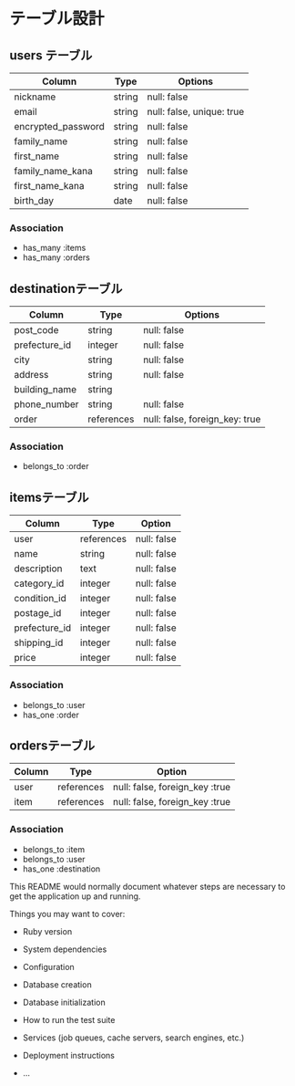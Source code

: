 # テーブル設計

## users テーブル

| Column             | Type   | Options                   |
| ------------------ | ------ | ------------------------- |
| nickname           | string | null: false               |
| email              | string | null: false, unique: true |
| encrypted_password | string | null: false               |
| family_name        | string | null: false               |
| first_name         | string | null: false               |
| family_name_kana   | string | null: false               |
| first_name_kana    | string | null: false               |
| birth_day          | date   | null: false               |

### Association

- has_many :items 
- has_many :orders


##  destinationテーブル

| Column           | Type       | Options                        |
| ---------------- | ---------- | ------------------------------ |
| post_code        | string     | null: false                    |
| prefecture_id    | integer    | null: false                    |
| city             | string     | null: false                    |
| address          | string     | null: false                    |
| building_name    | string     |                                |
| phone_number     | string     | null: false                    |
| order            | references | null: false, foreign_key: true |

### Association

- belongs_to :order


##  itemsテーブル

| Column           | Type       | Option      |
| ---------------- | ---------- | ----------- |
| user             | references | null: false |
| name             | string     | null: false |
| description      | text       | null: false |
| category_id      | integer    | null: false |
| condition_id     | integer    | null: false |
| postage_id       | integer    | null: false |
| prefecture_id    | integer    | null: false |
| shipping_id      | integer    | null: false |
| price            | integer    | null: false |

### Association

- belongs_to :user
- has_one :order


##  ordersテーブル

| Column           | Type       | Option                         |
| ---------------- | ---------- | ------------------------------ |
| user             | references | null: false, foreign_key :true |
| item             | references | null: false, foreign_key :true |

### Association

- belongs_to :item
- belongs_to :user
- has_one :destination



This README would normally document whatever steps are necessary to get the
application up and running.

Things you may want to cover:

* Ruby version

* System dependencies

* Configuration

* Database creation

* Database initialization

* How to run the test suite

* Services (job queues, cache servers, search engines, etc.)

* Deployment instructions

* ...
